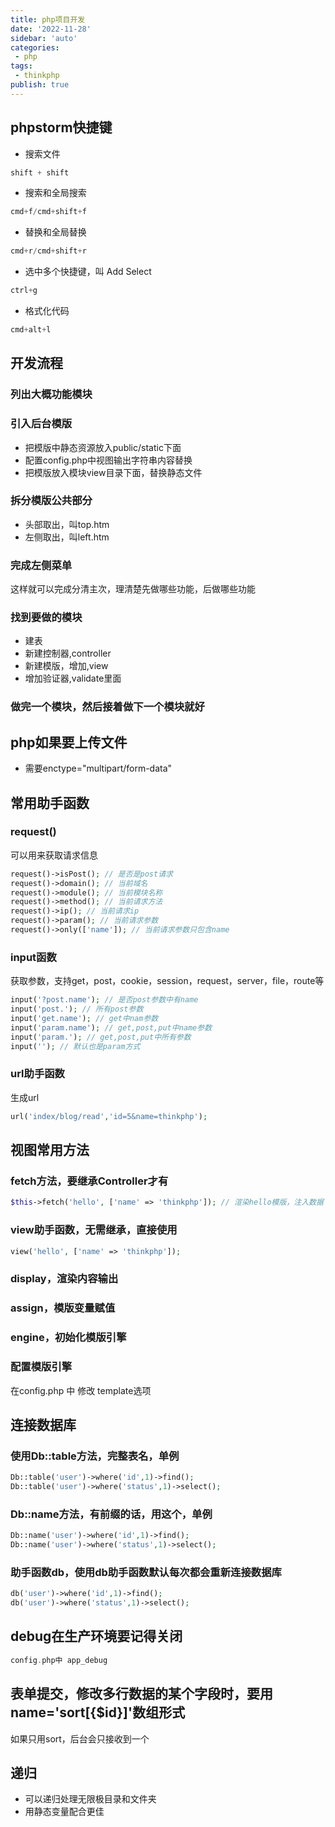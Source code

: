 ```yaml
---
title: php项目开发
date: '2022-11-28'
sidebar: 'auto'
categories:
 - php
tags:
 - thinkphp
publish: true
---
```

## phpstorm快捷键
- 搜索文件
```js
shift + shift
```
- 搜索和全局搜索
```js
cmd+f/cmd+shift+f
```
- 替换和全局替换
```js
cmd+r/cmd+shift+r
```
- 选中多个快捷键，叫 Add Select
```js
ctrl+g
```
- 格式化代码
```js
cmd+alt+l
```

## 开发流程
### 列出大概功能模块
### 引入后台模版
- 把模版中静态资源放入public/static下面
- 配置config.php中视图输出字符串内容替换
- 把模版放入模块view目录下面，替换静态文件

### 拆分模版公共部分
- 头部取出，叫top.htm
- 左侧取出，叫left.htm

### 完成左侧菜单
这样就可以完成分清主次，理清楚先做哪些功能，后做哪些功能

### 找到要做的模块
- 建表
- 新建控制器,controller
- 新建模版，增加,view
- 增加验证器,validate里面

### 做完一个模块，然后接着做下一个模块就好

## php如果要上传文件
- 需要enctype="multipart/form-data"

## 常用助手函数
### request()
可以用来获取请求信息
```php
request()->isPost(); // 是否是post请求
request()->domain(); // 当前域名
request()->module(); // 当前模块名称
request()->method(); // 当前请求方法
request()->ip(); // 当前请求ip
request()->param(); // 当前请求参数
request()->only(['name']); // 当前请求参数只包含name
```
### input函数
获取参数，支持get，post，cookie，session，request，server，file，route等
```php
input('?post.name'); // 是否post参数中有name
input('post.'); // 所有post参数
input('get.name'); // get中nam参数
input('param.name'); // get,post,put中name参数
input('param.'); // get,post,put中所有参数
input(''); // 默认也是param方式
```

### url助手函数
生成url
```php
url('index/blog/read','id=5&name=thinkphp');
```

## 视图常用方法
### fetch方法，要继承Controller才有
```php
$this->fetch('hello', ['name' => 'thinkphp']); // 渲染hello模版，注入数据
```
### view助手函数，无需继承，直接使用
```php
view('hello', ['name' => 'thinkphp']);
```
### display，渲染内容输出
### assign，模版变量赋值
### engine，初始化模版引擎
### 配置模版引擎
在config.php 中 修改 template选项

## 连接数据库
### 使用Db::table方法，完整表名，单例
```php
Db::table('user')->where('id',1)->find();
Db::table('user')->where('status',1)->select();
```
### Db::name方法，有前缀的话，用这个，单例
```php
Db::name('user')->where('id',1)->find();
Db::name('user')->where('status',1)->select();
```
### 助手函数db，使用db助手函数默认每次都会重新连接数据库
```php
db('user')->where('id',1)->find();
db('user')->where('status',1)->select();
```


## debug在生产环境要记得关闭
```php
config.php中 app_debug
```

## 表单提交，修改多行数据的某个字段时，要用name='sort[{$id}]'数组形式
如果只用sort，后台会只接收到一个


## 递归
- 可以递归处理无限极目录和文件夹
- 用静态变量配合更佳